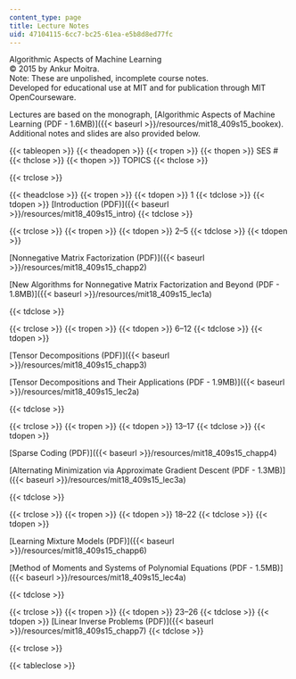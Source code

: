 ```yaml
---
content_type: page
title: Lecture Notes
uid: 47104115-6cc7-bc25-61ea-e5b8d8ed77fc
---
```


Algorithmic Aspects of Machine Learning  
© 2015 by Ankur Moitra.  
Note: These are unpolished, incomplete course notes.  
Developed for educational use at MIT and for publication through MIT OpenCourseware.

Lectures are based on the monograph, [Algorithmic Aspects of Machine Learning (PDF - 1.6MB)]({{< baseurl >}}/resources/mit18_409s15_bookex). Additional notes and slides are also provided below.

{{< tableopen >}}
{{< theadopen >}}
{{< tropen >}}
{{< thopen >}}
SES #
{{< thclose >}}
{{< thopen >}}
TOPICS
{{< thclose >}}

{{< trclose >}}

{{< theadclose >}}
{{< tropen >}}
{{< tdopen >}}
1
{{< tdclose >}}
{{< tdopen >}}
[Introduction (PDF)]({{< baseurl >}}/resources/mit18_409s15_intro)
{{< tdclose >}}

{{< trclose >}}
{{< tropen >}}
{{< tdopen >}}
2–5
{{< tdclose >}}
{{< tdopen >}}


[Nonnegative Matrix Factorization (PDF)]({{< baseurl >}}/resources/mit18_409s15_chapp2)

[New Algorithms for Nonnegative Matrix Factorization and Beyond (PDF - 1.8MB)]({{< baseurl >}}/resources/mit18_409s15_lec1a)


{{< tdclose >}}

{{< trclose >}}
{{< tropen >}}
{{< tdopen >}}
6–12
{{< tdclose >}}
{{< tdopen >}}


[Tensor Decompositions (PDF)]({{< baseurl >}}/resources/mit18_409s15_chapp3)

[Tensor Decompositions and Their Applications (PDF - 1.9MB)]({{< baseurl >}}/resources/mit18_409s15_lec2a)


{{< tdclose >}}

{{< trclose >}}
{{< tropen >}}
{{< tdopen >}}
13–17
{{< tdclose >}}
{{< tdopen >}}


[Sparse Coding (PDF)]({{< baseurl >}}/resources/mit18_409s15_chapp4)

[Alternating Minimization via Approximate Gradient Descent (PDF - 1.3MB)]({{< baseurl >}}/resources/mit18_409s15_lec3a)


{{< tdclose >}}

{{< trclose >}}
{{< tropen >}}
{{< tdopen >}}
18–22
{{< tdclose >}}
{{< tdopen >}}


[Learning Mixture Models (PDF)]({{< baseurl >}}/resources/mit18_409s15_chapp6)

[Method of Moments and Systems of Polynomial Equations (PDF - 1.5MB)]({{< baseurl >}}/resources/mit18_409s15_lec4a)


{{< tdclose >}}

{{< trclose >}}
{{< tropen >}}
{{< tdopen >}}
23–26
{{< tdclose >}}
{{< tdopen >}}
[Linear Inverse Problems (PDF)]({{< baseurl >}}/resources/mit18_409s15_chapp7)
{{< tdclose >}}

{{< trclose >}}

{{< tableclose >}}